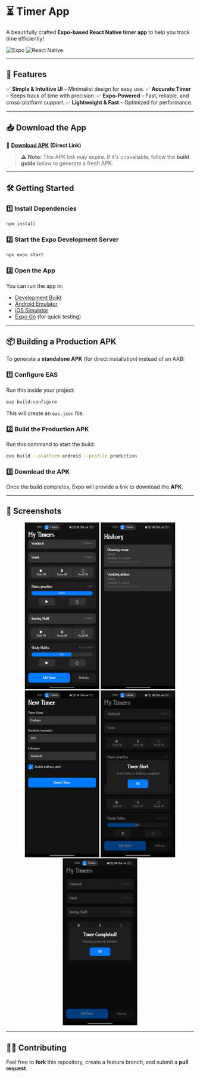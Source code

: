 # ⏳ Timer App
A beautifully crafted **Expo-based React Native timer app** to help you track time efficiently!

![Expo](https://img.shields.io/badge/Expo-000020?style=for-the-badge&logo=expo&logoColor=white)
![React Native](https://img.shields.io/badge/React%20Native-61DAFB?style=for-the-badge&logo=react&logoColor=black)

---

## 🚀 Features
✅ **Simple & Intuitive UI** – Minimalist design for easy use.
✅ **Accurate Timer** – Keeps track of time with precision.
✅ **Expo-Powered** – Fast, reliable, and cross-platform support.
✅ **Lightweight & Fast** – Optimized for performance.

---

## 📥 Download the App
🔹 **[Download APK](https://expo.dev/artifacts/eas/4wLtyo1E5fnDhrvugFC4nH.apk) (Direct Link)**

> ⚠️ **Note:** This APK link may expire. If it's unavailable, follow the **build guide** below to generate a fresh APK.

---

## 🛠️ Getting Started

### 1️⃣ Install Dependencies
```bash
npm install
```

### 2️⃣ Start the Expo Development Server
```bash
npx expo start
```

### 3️⃣ Open the App
You can run the app in:
- [Development Build](https://docs.expo.dev/develop/development-builds/introduction/)
- [Android Emulator](https://docs.expo.dev/workflow/android-studio-emulator/)
- [iOS Simulator](https://docs.expo.dev/workflow/ios-simulator/)
- [Expo Go](https://expo.dev/go) (for quick testing)

---

## 📦 Building a Production APK
To generate a **standalone APK** (for direct installation) instead of an AAB:

### 1️⃣ Configure EAS
Run this inside your project:
```bash
eas build:configure
```
This will create an `eas.json` file.

### 2️⃣ Build the Production APK
Run this command to start the build:
```bash
eas build --platform android --profile production
```

### 3️⃣ Download the APK
Once the build completes, Expo will provide a link to download the **APK**.

---

## 📸 Screenshots

<p align="center">
  <img src="https://raw.githubusercontent.com/Biswayan-Mehra/Timer-App/refs/heads/main/assets/images/img1.jpg" width="200"/>
  <img src="https://raw.githubusercontent.com/Biswayan-Mehra/Timer-App/refs/heads/main/assets/images/img2.jpg" width="200"/>
  <img src="https://raw.githubusercontent.com/Biswayan-Mehra/Timer-App/refs/heads/main/assets/images/img3.jpg" width="200"/>
  <img src="https://raw.githubusercontent.com/Biswayan-Mehra/Timer-App/refs/heads/main/assets/images/img4.jpg" width="200"/>
  <img src="https://raw.githubusercontent.com/Biswayan-Mehra/Timer-App/refs/heads/main/assets/images/img5.jpg" width="200"/>
</p>

---

## 👨‍💻 Contributing
Feel free to **fork** this repository, create a feature branch, and submit a **pull request**.
